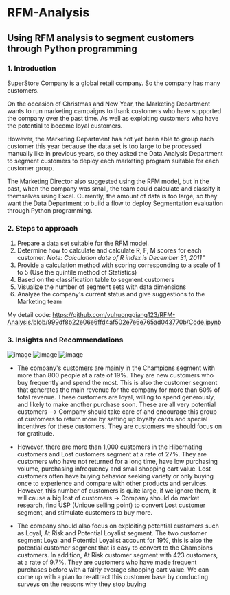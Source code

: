 # RFM-Analysis
## Using RFM analysis to segment customers through Python programming
### 1. Introduction
SuperStore Company is a global retail company. So the company has many customers.

On the occasion of Christmas and New Year, the Marketing Department wants to run marketing campaigns to thank customers who have supported the company over the past time. As well as exploiting customers who have the potential to become loyal customers.

However, the Marketing Department has not yet been able to group each customer this year because the data set is too large to be processed manually like in previous years, so they asked the Data Analysis Department to segment customers to deploy each marketing program suitable for each customer group.

The Marketing Director also suggested using the RFM model, but in the past, when the company was small, the team could calculate and classify it themselves using Excel. Currently, the amount of data is too large, so they want the Data Department to build a flow to deploy Segmentation evaluation through Python programming.

### 2. Steps to approach
1. Prepare a data set suitable for the RFM model.
2. Determine how to calculate and calculate R, F, M scores for each customer.
_Note: Calculation date of R index is December 31, 2011"_
3. Provide a calculation method with scoring corresponding to a scale of 1 to 5 (Use the quintile method of Statistics)
4. Based on the classification table to segment customers
5. Visualize the number of segment sets with data dimensions 
6. Analyze the company's current status and give suggestions to the Marketing team

My detail code: https://github.com/vuhuonggiang123/RFM-Analysis/blob/999df8b22e06e6ffd4af502e7e6e765ad043770b/Code.ipynb

### 3. Insights and Recommendations
![image](https://github.com/vuhuonggiang123/RFM-Analysis/assets/162288604/d7de7180-5169-48e1-bb71-46f1094225ff)
![image](https://github.com/vuhuonggiang123/RFM-Analysis/assets/162288604/a2df655d-9a92-4842-bb5d-f197dcbbf22d)
![image](https://github.com/vuhuonggiang123/RFM-Analysis/assets/162288604/40a8abd3-d312-4c10-9767-29e4a48741f5)
* The company's customers are mainly in the Champions segment with more than 800 people at a rate of 19%. They are new customers who buy frequently and spend the most. This is also the customer segment that generates the main revenue for the company for more than 60% of total revenue. These customers are loyal, willing to spend generously, and likely to make another purchase soon. These are all very potential customers --> Company should take care of and encourage this group of customers to return more by setting up loyalty cards and special incentives for these customers. They are customers we should focus on for gratitude.

* However, there are more than 1,000 customers in the Hibernating customers and Lost customers segment at a rate of 27%. They are customers who have not returned for a long time, have low purchasing volume, purchasing infrequency and small shopping cart value. Lost customers often have buying behavior seeking variety or only buying once to experience and compare with other products and services. However, this number of customers is quite large, if we ignore them, it will cause a big lost of customers -> Company should do market research, find USP (Unique selling point) to convert Lost customer segment, and stimulate customers to buy more.

* The company should also focus on exploiting potential customers such as Loyal, At Risk and Potential Loyalist segment. The two customer segment Loyal and Potential Loyalist account for 19%, this is also the potential customer segment that is easy to convert to the Champions customers. In addition, At Risk customer segment with 423 customers, at a rate of 9.7%. They are customers who have made frequent purchases before with a fairly average shopping cart value. We can come up with a plan to re-attract this customer base by conducting surveys on the reasons why they stop buying
